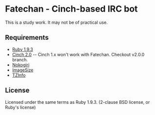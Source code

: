 Fatechan - Cinch-based IRC bot
==============================

This is a study work.  It may not be of practical use.

Requirements
------------

* [Ruby 1.9.3](http://www.ruby-lang.org/)
* [Cinch 2.0](https://github.com/cinchrb/cinch/tree/v2.0.0)
  -- Cinch 1.x won't work with Fatechan.  Checkout v2.0.0 branch.
* [Nokogiri](http://nokogiri.org/)
* [ImageSize](http://rubygems.org/gems/imagesize)
* [TZInfo](http://tzinfo.rubyforge.org/)

License
-------

Licensed under the same terms as Ruby 1.9.3.
(2-clause BSD license, or Ruby's license)
